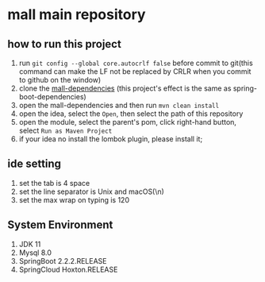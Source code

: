 # mall main repository

## how to run this project
1. run `git config --global core.autocrlf false` before commit to git(this command can make the LF not be replaced by 
CRLR when you commit to github on the window)
2. clone the [mall-dependencies](https://github.com/ProblemConcentrationCamp/mall-dependencies) 
(this project's effect is the same as spring-boot-dependencies)
3. open the mall-dependencies and then run `mvn clean install`
4. open the idea, select the `Open`, then select the path of this repository
5. open the module, select the parent's pom, click right-hand button, select `Run as Maven Project`
6. if your idea no install the lombok plugin, please install it;

## ide setting
1. set the tab is 4 space
2. set the line separator is Unix and macOS(\n)
3. set the max wrap on typing is 120

## System Environment
1. JDK 11
2. Mysql 8.0
3. SpringBoot 2.2.2.RELEASE
4. SpringCloud Hoxton.RELEASE


